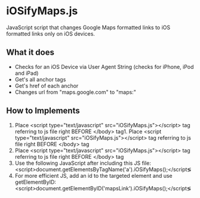 iOSifyMaps.js
=============

JavaScript script that changes Google Maps formatted links to iOS formatted links only on iOS devices.

What it does
------------

* Checks for an iOS Device via User Agent String (checks for iPhone, iPod and iPad)
* Get's all anchor tags
* Get's href of each anchor
* Changes url from "maps.google.com" to "maps:"

How to Implements
-----------------

1. Place &lt;script type="text/javascript" src="iOSifyMaps.js"&gt;&lt;/script&gt; tag referring to js file right BEFORE &lt;/body&gt; tag1. Place &lt;script type="text/javascript" src="iOSifyMaps.js"&gt;&lt;/script&gt; tag referring to js file right BEFORE &lt;/body&gt; tag
1. Place &lt;script type="text/javascript" src="iOSifyMaps.js"&gt;&lt;/script&gt; tag referring to js file right BEFORE &lt;/body&gt; tag
2. Use the following JavaScript after including this JS file:
&lt;script&gt;document.getElementsByTagName('a').iOSifyMaps();&lt;/script&lg;
3. For more efficient JS, add an id to the targeted element and use getElementByID:
&lt;script&gt;document.getElementByID('mapsLink').iOSifyMaps();&lt;/script&lg;